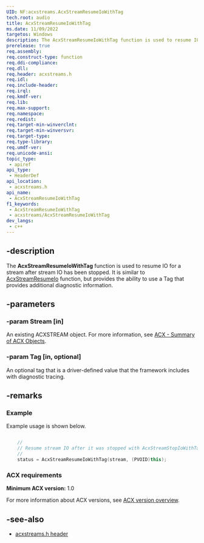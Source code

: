 ```yaml
---
UID: NF:acxstreams.AcxStreamResumeIoWithTag
tech.root: audio
title: AcxStreamResumeIoWithTag
ms.date: 11/09/2022
targetos: Windows
description: The AcxStreamResumeIoWithTag function is used to resume IO for a stream. 
prerelease: true
req.assembly: 
req.construct-type: function
req.ddi-compliance: 
req.dll: 
req.header: acxstreams.h
req.idl: 
req.include-header: 
req.irql: 
req.kmdf-ver: 
req.lib: 
req.max-support: 
req.namespace: 
req.redist: 
req.target-min-winverclnt: 
req.target-min-winversvr: 
req.target-type: 
req.type-library: 
req.umdf-ver: 
req.unicode-ansi: 
topic_type:
 - apiref
api_type:
 - HeaderDef
api_location:
 - acxstreams.h
api_name:
 - AcxStreamResumeIoWithTag
f1_keywords:
 - AcxStreamResumeIoWithTag
 - acxstreams/AcxStreamResumeIoWithTag
dev_langs:
 - c++
---
```


## -description

The **AcxStreamResumeIoWithTag** function is used to resume IO for a stream after stream IO has been stopped. It is similar to [AcxStreamResumeIo](nf-acxstreams-acxstreamresumeio.md) function, but provides the ability to use a Tag that provides additional diagnostic information.

## -parameters

### -param Stream [in]

An existing ACXSTREAM object. For more information, see [ACX - Summary of ACX Objects](/windows-hardware/drivers/audio/acx-summary-of-objects).

### -param Tag [in, optional]

An optional tag that is a driver-defined value that the framework includes with diagnostic tracing.

## -remarks

### Example

Example usage is shown below.

```cpp

    //
    // Resume stream IO after it was stopped with AcxStreamStopIoWithTag.
    //
    status = AcxStreamResumeIoWithTag(stream, (PVOID)this);

```

### ACX requirements

**Minimum ACX version:** 1.0

For more information about ACX versions, see [ACX version overview](/windows-hardware/drivers/audio/acx-version-overview).

## -see-also

- [acxstreams.h header](index.md)
